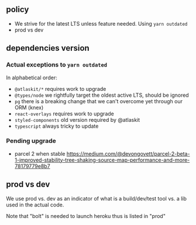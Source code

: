 
## policy

* We strive for the latest LTS unless feature needed. Using `yarn outdated`
* prod vs dev


## dependencies version

### Actual exceptions to `yarn outdated`

In alphabetical order:
* `@atlaskit/*` requires work to upgrade
* `@types/node` we rightfully target the oldest active LTS, should be ignored
* `pg` there is a breaking change that we can't overcome yet through our ORM (knex)
* `react-overlays` requires work to upgrade
* `styled-components` old version required by @atlaskit
* `typescript` always tricky to update

### Pending upgrade

* parcel 2 when stable https://medium.com/@devongovett/parcel-2-beta-1-improved-stability-tree-shaking-source-map-performance-and-more-78179779e8b7


## prod vs dev

We use prod vs. dev as an indicator of what is a build/dev/test tool vs. a lib used in the actual code.

Note that "bolt" is needed to launch heroku thus is listed in "prod"
